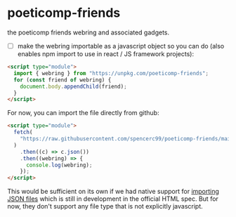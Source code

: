 # poeticomp-friends

the poeticomp friends webring and associated gadgets.

- [ ] make the webring importable as a javascript object so you can do (also enables npm import to use in react / JS framework projects):

```html
<script type="module">
  import { webring } from "https://unpkg.com/poeticomp-friends";
  for (const friend of webring) {
    document.body.appendChild(friend);
  }
</script>
```

For now, you can import the file directly from github:

```html
<script type="module">
  fetch(
    "https://raw.githubusercontent.com/spencerc99/poeticomp-friends/main/webring.json"
  )
    .then((c) => c.json())
    .then((webring) => {
      console.log(webring);
    });
</script>
```

This would be sufficient on its own if we had native support for [importing JSON files](https://github.com/tc39/proposal-import-attributes) which is still in development in the official HTML spec. But for now, they don't support any file type that is not explicitly javascript.
